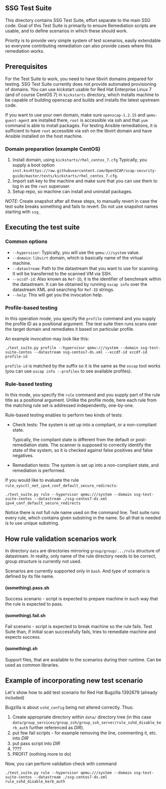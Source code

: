 ## SSG Test Suite
This directory contains SSG Test Suite, effort separate to the main SSG code.
Goal of this Test Suite is primarily to ensure Remediation scripts are usable,
and to define scenarios in which these should work.

Priority is to provide very simple system of test scenarios, easily extendable
so everyone contributing remediation can also provide cases where this
remediation works.

## Prerequisites
For the Test Suite to work, you need to have libvirt domains prepared for testing.
SSG Test Suite currently does not provide automated provisioning of domains.
You can use kickstart usable for Red Hat Enterprise Linux 7 (and of course CentOS 7) in
`kickstarts` directory, which installs machine to be capable of building openscap
and builds and installs the latest upstream code.

If you want to use your own domain, make sure `openscap-1.2.15` and `qemu-guest-agent`
are installed there, `root` is accessible via ssh and that `yum` command is able
to install packages. For testing Ansible remediations, it is sufficient to have `root`
accessible via ssh on the libvirt domain and have Ansible installed on the host machine.

### Domain preparation (example CentOS)
1. Install domain, using `kickstarts/rhel_centos_7.cfg`
   Typically, you supply a boot option `inst.ks=https://raw.githubusercontent.com/OpenSCAP/scap-security-guide/master/tests/kickstarts/rhel_centos_7.cfg`.
1. Import ssh key to the machine and make sure that you can use them to log in as the `root` superuser.
1. Setup repo, so machine can install and uninstall packages.

*NOTE*: Create snapshot after all these steps, to manually revert in case the
test suite breaks something and fails to revert. Do not use snapshot names
starting with `ssg_`

## Executing the test suite

### Common options

- `--hypervisor`: Typically, you will use the `qemu:///system` value.
- `--domain`: `libvirt` domain, which is basically name of the virtual machine.
- `--datastream`: Path to the datastream that you want to use for scanning.
  It will be transferred to the scanned VM via SSH.
- `--xccdf-id`: Also known as `Ref-ID`, it is the identifier of benchmark within the datastream.
  It can be obtained by running `oscap info` over the datastream XML and searching for `Ref-ID` strings.
- `--help`: This will get you the invocation help.

### Profile-based testing
In this operation mode, you specify the `profile` command and you supply the profile ID as a positional argument.
The test suite then runs scans over the target domain and remediates it based on particular profile.

An example invocation may look like this:

```
./test_suite.py profile --hypervisor qemu:///system --domain ssg-test-suite-centos --datastream ssg-centos7-ds.xml --xccdf-id xccdf-id profile-id
```

`profile-id` is matched by the suffix so it is the same as the `oscap` tool works (you can use `oscap info --profiles` to see available profiles).

### Rule-based testing
In this mode, you specify the `rule` command and you supply part of the rule title as a positional argument.
Unlike the profile mode, here each rule from the matching rule set is addressed independently, one-by-one.

Rule-based testing enables to perform two kinds of tests:

- Check tests: The system is set up into a compliant, or a non-compliant state.

  Typically, the compliant state is different from the default or post-remediation state.
  The scanner is supposed to correctly identify the state of the system, so it is checked against false positives and false negatives.

- Remediation tests: The system is set up into a non-compliant state, and remediation is performed.

If you would like to evaluate the rule `rule_sysctl_net_ipv4_conf_default_secure_redirects`:

```
./test_suite.py rule --hypervisor qemu:///system --domain ssg-test-suite-centos --datastream ./ssg-centos7-ds.xml ipv4_conf_default_secure_redirects
```

Notice there is not full rule name used on the command line.
Test suite runs every rule, which contains given substring in the name.
So all that is needed is to use unique substring.

## How rule validation scenarios work
In directory `data` are directories mirroring `group/group/.../rule`
structure of datastream. In reality, only name of the rule directory needs to be
correct, group structure is currently not used.

Scenarios are currently supported only in `bash`. And type of scenario is
defined by its file name.

#### (something).pass.sh
Success scenario - script is expected to prepare machine in such way that the rule is expected to pass.

#### (something).fail.sh
Fail scenario - script is expected to break machine so the rule fails. Test Suite
than, if initial scan successfully fails, tries to remediate machine and expects
success.

#### (something).sh
Support files, that are available to the scenarios during their runtime. Can
be used as common libraries.

## Example of incorporating new test scenario
Let's show how to add test scenario for Red Hat Bugzilla 1392679 (already included)

Bugzilla is about `sshd_config` being not altered correctly. Thus:
1. Create appropriate directory within `data/` directory tree (in this case
```data/group_services/group_ssh/group_ssh_server/rule_sshd_disable_kerb_auth```
further referenced as *DIR*).
1. put few fail scripts - for example removing the line, commenting it, etc. into *DIR*
1. put pass script into *DIR*
1. ????
1. PROFIT (nothing more to do)

Now, you can perform validation check with command

```
./test_suite.py rule --hypervisor qemu:///system --domain ssg-test-suite-centos --datastream ./ssg-centos7-ds.xml rule_sshd_disable_kerb_auth
```
